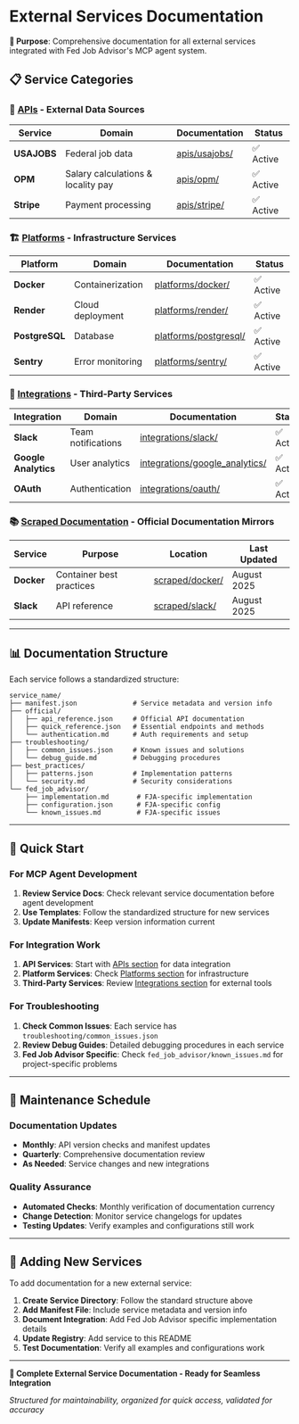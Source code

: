 # External Services Documentation

**🎯 Purpose**: Comprehensive documentation for all external services integrated with Fed Job Advisor's MCP agent system.

## 📋 Service Categories

### 🔌 [APIs](./apis/) - External Data Sources

| Service | Domain | Documentation | Status |
|---------|--------|---------------|--------|
| **USAJOBS** | Federal job data | [apis/usajobs/](./apis/usajobs/) | ✅ Active |
| **OPM** | Salary calculations & locality pay | [apis/opm/](./apis/opm/) | ✅ Active |
| **Stripe** | Payment processing | [apis/stripe/](./apis/stripe/) | ✅ Active |

### 🏗️ [Platforms](./platforms/) - Infrastructure Services

| Platform | Domain | Documentation | Status |
|----------|--------|---------------|--------|
| **Docker** | Containerization | [platforms/docker/](./platforms/docker/) | ✅ Active |
| **Render** | Cloud deployment | [platforms/render/](./platforms/render/) | ✅ Active |
| **PostgreSQL** | Database | [platforms/postgresql/](./platforms/postgresql/) | ✅ Active |
| **Sentry** | Error monitoring | [platforms/sentry/](./platforms/sentry/) | ✅ Active |

### 🔗 [Integrations](./integrations/) - Third-Party Services

| Integration | Domain | Documentation | Status |
|-------------|--------|---------------|--------|
| **Slack** | Team notifications | [integrations/slack/](./integrations/slack/) | ✅ Active |
| **Google Analytics** | User analytics | [integrations/google_analytics/](./integrations/google_analytics/) | ✅ Active |
| **OAuth** | Authentication | [integrations/oauth/](./integrations/oauth/) | ✅ Active |

### 📚 [Scraped Documentation](./scraped/) - Official Documentation Mirrors

| Service | Purpose | Location | Last Updated |
|---------|---------|----------|--------------|
| **Docker** | Container best practices | [scraped/docker/](./scraped/docker/) | August 2025 |
| **Slack** | API reference | [scraped/slack/](./scraped/slack/) | August 2025 |

---

## 📊 Documentation Structure

Each service follows a standardized structure:

```
service_name/
├── manifest.json              # Service metadata and version info
├── official/
│   ├── api_reference.json     # Official API documentation
│   ├── quick_reference.json   # Essential endpoints and methods
│   └── authentication.md      # Auth requirements and setup
├── troubleshooting/
│   ├── common_issues.json     # Known issues and solutions
│   └── debug_guide.md         # Debugging procedures
├── best_practices/
│   ├── patterns.json          # Implementation patterns
│   └── security.md            # Security considerations
└── fed_job_advisor/
    ├── implementation.md       # FJA-specific implementation
    ├── configuration.json      # FJA-specific config
    └── known_issues.md         # FJA-specific issues
```

---

## 🚀 Quick Start

### For MCP Agent Development
1. **Review Service Docs**: Check relevant service documentation before agent development
2. **Use Templates**: Follow the standardized structure for new services
3. **Update Manifests**: Keep version information current

### For Integration Work
1. **API Services**: Start with [APIs section](./apis/) for data integration
2. **Platform Services**: Check [Platforms section](./platforms/) for infrastructure
3. **Third-Party Services**: Review [Integrations section](./integrations/) for external tools

### For Troubleshooting
1. **Check Common Issues**: Each service has `troubleshooting/common_issues.json`
2. **Review Debug Guides**: Detailed debugging procedures in each service
3. **Fed Job Advisor Specific**: Check `fed_job_advisor/known_issues.md` for project-specific problems

---

## 🔄 Maintenance Schedule

### Documentation Updates
- **Monthly**: API version checks and manifest updates
- **Quarterly**: Comprehensive documentation review
- **As Needed**: Service changes and new integrations

### Quality Assurance
- **Automated Checks**: Monthly verification of documentation currency
- **Change Detection**: Monitor service changelogs for updates
- **Testing Updates**: Verify examples and configurations still work

---

## 📝 Adding New Services

To add documentation for a new external service:

1. **Create Service Directory**: Follow the standard structure above
2. **Add Manifest File**: Include service metadata and version info
3. **Document Integration**: Add Fed Job Advisor specific implementation details
4. **Update Registry**: Add service to this README
5. **Test Documentation**: Verify all examples and configurations work

---

**🎉 Complete External Service Documentation - Ready for Seamless Integration**

*Structured for maintainability, organized for quick access, validated for accuracy*